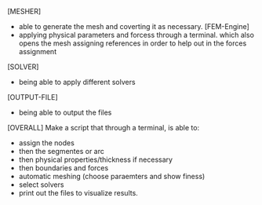 [MESHER]
- able to generate the mesh and coverting it as necessary.
[FEM-Engine]
- applying physical parameters and forcess through a terminal. which also opens the mesh assigning references in order to help out in the forces assignment

[SOLVER]
- being able to apply different solvers 

[OUTPUT-FILE]
- being able to output the files

[OVERALL]
Make a script that through a terminal, is able to:
- assign the nodes
- then the segmentes or arc
- then physical properties/thickness if necessary
- then boundaries and forces
- automatic meshing (choose paraemters and show finess)
- select solvers
- print out the files to visualize results.

